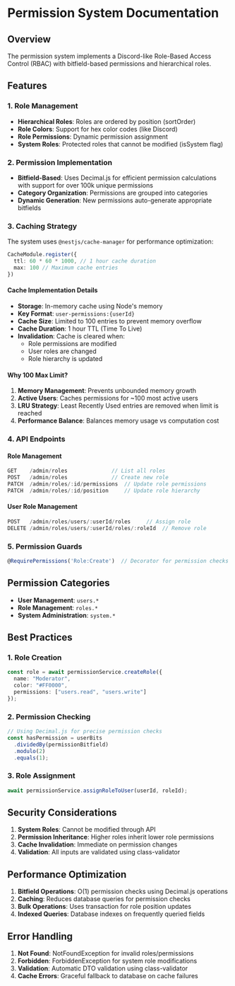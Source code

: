 # Permission System Documentation

## Overview
The permission system implements a Discord-like Role-Based Access Control (RBAC) with bitfield-based permissions and hierarchical roles.

## Features

### 1. Role Management
- **Hierarchical Roles**: Roles are ordered by position (sortOrder)
- **Role Colors**: Support for hex color codes (like Discord)
- **Role Permissions**: Dynamic permission assignment
- **System Roles**: Protected roles that cannot be modified (isSystem flag)

### 2. Permission Implementation
- **Bitfield-Based**: Uses Decimal.js for efficient permission calculations with support for over 100k unique permissions
- **Category Organization**: Permissions are grouped into categories
- **Dynamic Generation**: New permissions auto-generate appropriate bitfields

### 3. Caching Strategy
The system uses `@nestjs/cache-manager` for performance optimization:

```typescript
CacheModule.register({
  ttl: 60 * 60 * 1000, // 1 hour cache duration
  max: 100 // Maximum cache entries
})
```

#### Cache Implementation Details
- **Storage**: In-memory cache using Node's memory
- **Key Format**: `user-permissions:{userId}`
- **Cache Size**: Limited to 100 entries to prevent memory overflow
- **Cache Duration**: 1 hour TTL (Time To Live)
- **Invalidation**: Cache is cleared when:
  - Role permissions are modified
  - User roles are changed
  - Role hierarchy is updated

#### Why 100 Max Limit?
1. **Memory Management**: Prevents unbounded memory growth
2. **Active Users**: Caches permissions for ~100 most active users
3. **LRU Strategy**: Least Recently Used entries are removed when limit is reached
4. **Performance Balance**: Balances memory usage vs computation cost

### 4. API Endpoints

#### Role Management
```typescript
GET    /admin/roles              // List all roles
POST   /admin/roles              // Create new role
PATCH  /admin/roles/:id/permissions  // Update role permissions
PATCH  /admin/roles/:id/position     // Update role hierarchy
```

#### User Role Management
```typescript
POST   /admin/roles/users/:userId/roles     // Assign role
DELETE /admin/roles/users/:userId/roles/:roleId  // Remove role
```

### 5. Permission Guards
```typescript
@RequirePermissions('Role:Create')  // Decorator for permission checks
```

## Permission Categories
- **User Management**: `users.*`
- **Role Management**: `roles.*`
- **System Administration**: `system.*`

## Best Practices

### 1. Role Creation
```typescript
const role = await permissionService.createRole({
  name: "Moderator",
  color: "#FF0000",
  permissions: ["users.read", "users.write"]
});
```

### 2. Permission Checking
```typescript
// Using Decimal.js for precise permission checks
const hasPermission = userBits
  .dividedBy(permissionBitfield)
  .modulo(2)
  .equals(1);
```

### 3. Role Assignment
```typescript
await permissionService.assignRoleToUser(userId, roleId);
```

## Security Considerations

1. **System Roles**: Cannot be modified through API
2. **Permission Inheritance**: Higher roles inherit lower role permissions
3. **Cache Invalidation**: Immediate on permission changes
4. **Validation**: All inputs are validated using class-validator

## Performance Optimization

1. **Bitfield Operations**: O(1) permission checks using Decimal.js operations
2. **Caching**: Reduces database queries for permission checks
3. **Bulk Operations**: Uses transaction for role position updates
4. **Indexed Queries**: Database indexes on frequently queried fields

## Error Handling

1. **Not Found**: NotFoundException for invalid roles/permissions
2. **Forbidden**: ForbiddenException for system role modifications
3. **Validation**: Automatic DTO validation using class-validator
4. **Cache Errors**: Graceful fallback to database on cache failures